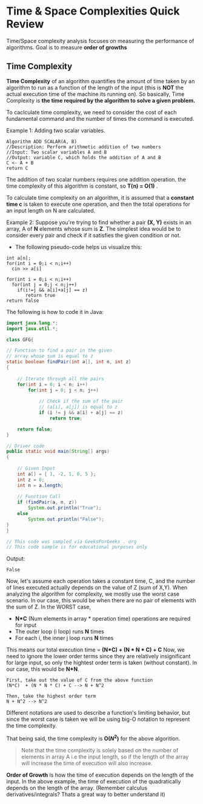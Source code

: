 # Time & Space Complexities Quick Review

Time/Space complexity analysis focuses on measuring the performance of algorithms. Goal is to measure **order of growths**

## Time Complexity
**Time Complexity** of an algorithm quantifies the amount of time taken by an algorithm to run as a function of the length of the input (this is **NOT** the actual execution time of the machine its running on). So basically, Time Complexity is **the time required by the algorithm to solve a given problem.** 

To caclculate time complexity, we need to consider the cost of each fundamental command and the number of times the command is executed.

Example 1: Adding two scalar variables.
```
Algorithm ADD SCALAR(A, B)
//Description: Perform arithmetic addition of two numbers
//Input: Two scalar variables A and B
//Output: variable C, which holds the addition of A and B
C <- A + B
return C
```
The addition of two scalar numbers requires one addition operation. the time complexity of this algorithm is constant, so **T(n) = O(1)** .

To calculate time complexity on an algorithm, it is assumed that a **constant time c** is taken to execute one operation, and then the total operations for an input length on N are calculated.

Example 2: Suppose you're trying to find whether a pair **(X, Y)** exists in an array, A of **N** elements whose sum is **Z**. The simplest idea would be to consider every pair and check if it satisfies the given condition or not.

- The following pseudo-code helps us visualize this:
```
int a[n];
for(int i = 0;i < n;i++)
  cin >> a[i]
  
for(int i = 0;i < n;i++)
  for(int j = 0;j < n;j++)
    if(i!=j && a[i]+a[j] == z)
       return true
return false
```
The following is how to code it in Java:
```java
import java.lang.*;
import java.util.*;

class GFG{

// Function to find a pair in the given
// array whose sum is equal to z
static boolean findPair(int a[], int n, int z)
{
    
    // Iterate through all the pairs
    for(int i = 0; i < n; i++)
        for(int j = 0; j < n; j++)
        
            // Check if the sum of the pair
            // (a[i], a[j]) is equal to z
            if (i != j && a[i] + a[j] == z)
                return true;

    return false;
}

// Driver code
public static void main(String[] args)
{
    
    // Given Input
    int a[] = { 1, -2, 1, 0, 5 };
    int z = 0;
    int n = a.length;
    
    // Function Call
    if (findPair(a, n, z))
        System.out.println("True");
    else
        System.out.println("False");
}
}

// This code was sampled via GeeksForGeeks . org
// This code sample is for educational purposes only
```
Output:
```
False
```
Now, let's assume each operation takes a constant time, C, and the number of lines executed actually depends on the value of Z (sum of X,Y). When analyzing the algorithm for complexity, we mostly use the worst case scenario. In our case, this would be when there are no pair of elements with the sum of Z.
In the WORST case,
- **N*C** (Num elements in array * operation time) operations are required for input
- The outer loop (i loop) runs **N** times
- For each i, the inner j loop runs **N** times

This means our total execution time = **(N*C)  + (N * N * C) + C**
Now, we need to ignore the lower order terms since they are relatively insignificant for large input, so only the hightest order term is taken (without constant). In our case, this would be **N*N**. 
```
First, take out the value of C from the above function
(N*C)  + (N * N * C) + C --> N + N^2 

Then, take the highest order term
N + N^2 --> N^2
```
Different notations are used to describe a function's limiting behavior, but since the worst case is taken we will be using big-O notation to represent the time complexity.

That being said, the time complexity is **O($N^2$)** for the above algorition.

> Note that the time complexity is solely based on the number of elements in array A i.e the input length, so if the length of the array will increase the time of execution will also increase.

**Order of Growth** is how the time of execution depends on the length of the input. In the above example, the time of execution of the quadratically depends on the length of the array. (Remember calculus derivatives/integrals? Thats a great way to better understand it)